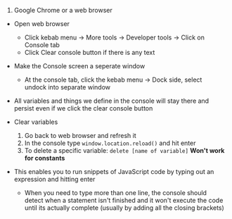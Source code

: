 1. Google Chrome or a web browser
- Open web browser
	- Click kebab menu -> More tools -> Developer tools -> Click on Console tab
	- Click Clear console button if there is any text
- Make the Console screen a seperate window
	- At the console tab, click the kebab menu -> Dock side, select undock into separate window

- All variables and things we define in the console will stay there and persist even if we click the clear console button

- Clear variables
	1.  Go back to web browser and refresh it
	2. In the console type  `window.location.reload()` and hit enter
	3. To delete a specific variable:
	    `delete [name of variable]`
		**Won't work for constants**
		
- This enables you to run snippets of JavaScript code by typing out an expression and hitting enter
	- When you need to type more than one line, the console should detect when a statement isn't finished and it won't execute the code until its actually complete (usually by adding all the closing brackets)

